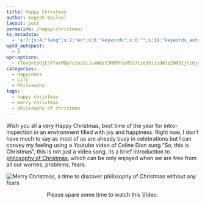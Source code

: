 ```yaml
---
title: Happy Christmas
author: Yogesh Bailwal
layout: post
permalink: /happy-christmas/
ks_metadata:
  - 'a:7:{s:4:"lang";s:2:"en";s:8:"keywords";s:0:"";s:19:"keywords_autoupdate";s:1:"0";s:11:"description";s:0:"";s:22:"description_autoupdate";s:1:"0";s:5:"title";s:0:"";s:6:"robots";s:12:"index,follow";}'
wpsd_autopost:
  - 1
wpr-options:
  - YToxOntpOjE7YToxMDp7czozOiJuaWQiO3M6MToiMSI7czo3OiJzdWJqZWN0IjtzOjA6IiI7czo4OiJ0ZXh0Ym9keSI7czowOiIiO3M6ODoiaHRtbGJvZHkiO3M6MDoiIjtzOjc6ImRpc2FibGUiO2k6MDtzOjE1OiJub2N1c3RvbWl6YXRpb24iO2k6MTtzOjEyOiJub3Bvc3RzZXJpZXMiO2k6MTtzOjEwOiJodG1sZW5hYmxlIjtpOjE7czoxMjoiYXR0YWNoaW1hZ2VzIjtpOjE7czoyMToic2tpcGFjdGl2ZXN1YnNjcmliZXJzIjtpOjE7fX0=
categories:
  - Happiness
  - Life
  - Philosophy
tags:
  - happy christmas
  - merry christmas
  - philosophy of christmas
---
```

Wish you all a very Happy Christmas, best time of the year for intro-inspection in an environment filled with joy and happiness. Right now, I don&#8217;t have much to say as most of us are already busy in celebrations but I can convey my feeling using a Youtube video of Celine Dion sung &#8220;So, this is Christmas&#8221;, this is not just a video song, its a brief introduction to [philosophy of Christmas][1], which can be only enjoyed when we are free from all our worries, problems, fears.

<img class="wp-image-593 alignright" title="happy-christmas" src="http://www.philosophyinlife.info/wp-content/uploads/2011/12/happy-christmas.png" alt="Merry Christmas, a time to discover philosophy of Christmas without any fears" />

<p style="text-align: center;">
  Please spare some time to watch this Video.
</p>

<p style="text-align: center;">
</p>

 [1]: http://www.philosophyinlife.info/592/happy-christmas.htm